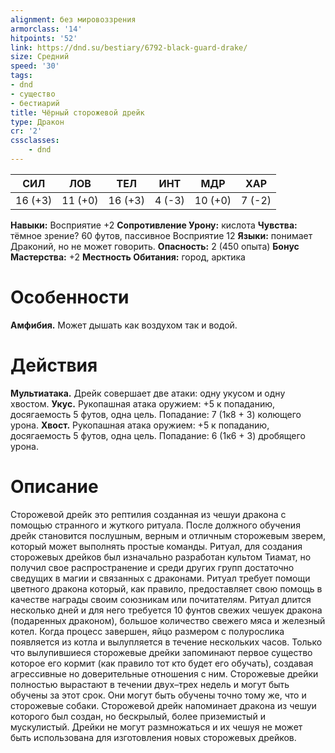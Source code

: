 ```yaml
---
alignment: без мировоззрения
armorclass: '14'
hitpoints: '52'
link: https://dnd.su/bestiary/6792-black-guard-drake/
size: Средний
speed: '30'
tags:
- dnd
- существо
- бестиарий
title: Чёрный сторожевой дрейк
type: Дракон
cr: '2'
cssclasses:
    - dnd
---
```



| СИЛ | ЛОВ | ТЕЛ | ИНТ | МДР | ХАР |
|---|---|---|---|---|---|
| 16 (+3) | 11 (+0) | 16 (+3) | 4 (-3) | 10 (+0) | 7 (-2) |
**Навыки:** Восприятие +2
**Сопротивление Урону:** кислота
**Чувства:** тёмное зрение? 60 футов, пассивное Восприятие 12
**Языки:** понимает Драконий, но не может говорить.
**Опасность:** 2 (450 опыта)
**Бонус Мастерства:** +2
**Местность Обитания:** город, арктика


# Особенности
**Амфибия.** Может дышать как воздухом так и водой.


# Действия
**Мультиатака.** Дрейк совершает две атаки: одну укусом и одну хвостом.
**Укус.** Рукопашная атака оружием: +5 к попаданию, досягаемость 5 футов, одна цель. Попадание: 7 (1к8 + 3) колющего урона.
**Хвост.** Рукопашная атака оружием: +5 к попаданию, досягаемость 5 футов, одна цель. Попадание: 6 (1к6 + 3) дробящего урона.


# Описание
Сторожевой дрейк это рептилия созданная из чешуи дракона с помощью странного и жуткого ритуала. После должного обучения дрейк становится послушным, верным и отличным сторожевым зверем, который может выполнять простые команды. Ритуал, для создания сторожевых дрейков был изначально разработан культом Тиамат, но получил свое распространение и среди других групп достаточно сведущих в магии и связанных с драконами. Ритуал требует помощи цветного дракона который, как правило, предоставляет свою помощь в качестве награды своим союзникам или почитателям. Ритуал длится несколько дней и для него требуется 10 фунтов свежих чешуек дракона (подаренных драконом), большое количество свежего мяса и железный котел. Когда процесс завершен, яйцо размером с полурослика появляется из котла и вылупляется в течение нескольких часов. Только что вылупившиеся сторожевые дрейки запоминают первое существо которое его кормит (как правило тот кто будет его обучать), создавая агрессивные но доверительные отношения с ним. Сторожевые дрейки полностью вырастают в течении двух–трех недель и могут быть обучены за этот срок. Они могут быть обучены точно тому же, что и сторожевые собаки. Сторожевой дрейк напоминает дракона из чешуи которого был создан, но бескрылый, более приземистый и мускулистый. Дрейки не могут размножаться и их чешуя не может быть использована для изготовления новых сторожевых дрейков.